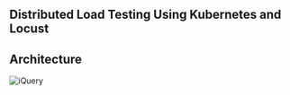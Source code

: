 ## Distributed Load Testing Using Kubernetes and Locust


## Architecture

![iQuery](https://github.com/quynhlab/k8s-locust/images/dl-architecture.jpeg)

